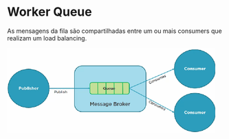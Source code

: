 # Worker Queue

As mensagens da fila são compartilhadas entre um ou mais consumers que realizam um load balancing.

![alt](img\workerqueue.png)